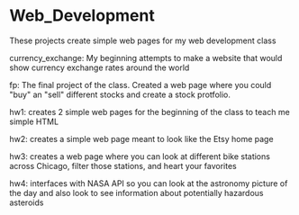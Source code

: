 # Web_Development
These projects create simple web pages for my web development class

currency_exchange: My beginning attempts to make a website that would show
  currency exchange rates around the world

fp: The final project of the class. Created a web page where you could "buy" an
  "sell" different stocks and create a stock protfolio.

hw1: creates 2 simple web pages for the beginning of the class to teach me simple HTML

hw2: creates a simple web page meant to look like the Etsy home page

hw3: creates a web page where you can look at different bike stations
  across Chicago, filter those stations, and heart your favorites

hw4: interfaces with NASA API so you can look at the astronomy picture of the day and
  also look to see information about potentially hazardous asteroids

